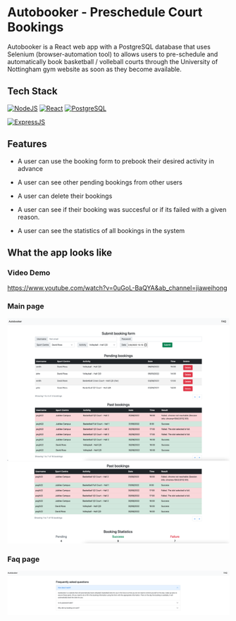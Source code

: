 # Autobooker - Preschedule Court Bookings

Autobooker is a React web app with a PostgreSQL database that uses Selenium (browser-automation tool) to allows users to pre-schedule and automatically book basketball / volleball courts through the University of Nottingham gym website as soon as they become available. 

## Tech Stack

<p>
  <a href="#"><img alt="NodeJS" src="https://img.shields.io/badge/Node.js-43853D?style=for-the-badge&logo=node.js&logoColor=white"></a>
  <a href="#"><img alt="React" src="https://img.shields.io/badge/react-%2320232a.svg?style=for-the-badge&logo=react&logoColor=%2361DAFB"></a>
  <a href="#"><img alt="PostgreSQL" src="[https://img.shields.io/badge/MongoDB-4EA94B?style=for-the-badge&logo=mongodb&logoColor=white](https://img.shields.io/badge/postgresql-4169e1?style=for-the-badge&logo=postgresql&logoColor=white)"></a>
  
  <a href="#"><img alt="ExpressJS" src="[https://img.shields.io/badge/Express.js-404D59?style=for-the-badge](https://img.shields.io/badge/Express%20js-000000?style=for-the-badge&logo=express&logoColor=white)"></a>
</p>

## Features

- A user can use the booking form to prebook their desired activity in advance

- A user can see other pending bookings from other users

- A user can delete their bookings

- A user can see if their booking was succesful or if its failed with a given reason.

- A user can see the statistics of all bookings in the system

## What the app looks like

### Video Demo
https://www.youtube.com/watch?v=0uGoL-BaQYA&ab_channel=jiaweihong

### Main page

![main page 1](/screenshots/MainPage1.png)
![main page 2](/screenshots/MainPage2.png)

### Faq page

![faq page](/screenshots/FaqPage.png)
